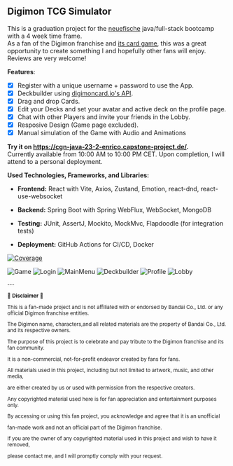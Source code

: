Digimon TCG Simulator
---

This is a graduation project for the [neuefische](https://www.neuefische.de/en) java/full-stack bootcamp with a 4 week time frame.  
As a fan of the Digimon franchise and [its card game](https://world.digimoncard.com/), this was a great opportunity to create something I and hopefully other fans will enjoy.
Reviews are very welcome!

**Features**:
- [x] Register with a unique username + password to use the App.
- [x] Deckbuilder using [digimoncard.io's API](https://documenter.getpostman.com/view/14059948/TzecB4fH).
- [x] Drag and drop Cards. 
- [x] Edit your Decks and set your avatar and active deck on the profile page.
- [x] Chat with other Players and invite your friends in the Lobby.
- [x] Resposive Design (Game page excluded).
- [X] Manual simulation of the Game with Audio and Animations

**Try it on https://cgn-java-23-2-enrico.capstone-project.de/.**  
Currently available from 10:00 AM to 10:00 PM CET. Upon completion, I will attend to a personal deployment.

**Used Technologies, Frameworks, and Libraries:**

- **Frontend:** React with Vite, Axios, Zustand, Emotion, react-dnd, react-use-websocket

- **Backend:** Spring Boot with Spring WebFlux, WebSocket, MongoDB

- **Testing:** JUnit, AssertJ, Mockito, MockMvc, Flapdoodle (for integration tests)

- **Deployment:** GitHub Actions for CI/CD, Docker

[![Coverage](https://sonarcloud.io/api/project_badges/measure?project=we-kaito_digimon-tcg-simulator-backend&metric=coverage)](https://sonarcloud.io/summary/new_code?id=we-kaito_digimon-tcg-simulator-backend)

![Game](https://cdn.discordapp.com/attachments/1044771748303884288/1141219676819554355/image.png)
![Login](https://cdn.discordapp.com/attachments/1044771748303884288/1135661456906530877/image.png) ![MainMenu](https://cdn.discordapp.com/attachments/1044771748303884288/1135661720774377662/image.png) ![Deckbuilder](https://cdn.discordapp.com/attachments/1044771748303884288/1135663067301171261/image.png) ![Profile](https://cdn.discordapp.com/attachments/1044771748303884288/1135664253295149127/image.png)
![Lobby](https://cdn.discordapp.com/attachments/1044771748303884288/1138686209800028211/image.png)




 <sub>
---

  🚧 **Disclaimer** 🚧
   
This is a fan-made project and is not affiliated with or endorsed by Bandai Co., Ltd. or any official Digimon franchise entities. 
   
The Digimon name, characters,and all related materials are the property of Bandai Co., Ltd. and its respective owners.

The purpose of this project is to celebrate and pay tribute to the Digimon franchise and its fan community. 

It is a non-commercial, not-for-profit endeavor created by fans for fans.

All materials used in this project, including but not limited to artwork, music, and other media, 

are either created by us or used with permission from the respective creators. 

Any copyrighted material used here is for fan appreciation and entertainment purposes only.

By accessing or using this fan project, you acknowledge and agree that it is an unofficial 

fan-made work and not an official part of the Digimon franchise.

If you are the owner of any copyrighted material used in this project and wish to have it removed, 

please contact me, and I will promptly comply with your request.
</sub>
